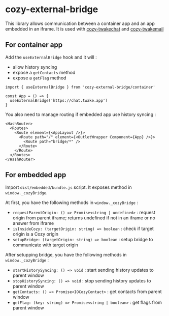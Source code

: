 # cozy-external-bridge

This library allows communication between a container app and an app embedded in an iframe. It is used with [cozy-twakechat](https://github.com/cozy/cozy-twakechat/) and [cozy-twakemail](https://github.com/cozy/cozy-twakemail/)

## For container app

Add the `useExternalBridge` hook and it will :

- allow history syncing
- expose a `getContacts` method
- expose a `getFlag` method

```
import { useExternalBridge } from 'cozy-external-bridge/container'

const App = () => {
  useExternalBridge('https://chat.twake.app')
}
```

You also need to manage routing if embedded app use history syncing :

```
<HashRouter>
  <Routes>
    <Route element={<AppLayout />}>
      <Route path="/" element={<OutletWrapper Component={App} />}>
        <Route path="bridge/*" />
      </Route>
    </Route>
  </Routes>
</HashRouter>
```

## For embedded app

Import `dist/embedded/bundle.js` script. It exposes method in `window._cozyBridge`.

At first, you have the following methods in `window._cozyBridge` :

- `requestParentOrigin: () => Promise<string | undefined>` : request origin from parent iframe; returns undefined if not in an iframe or no answer from iframe
- `isInsideCozy: (targetOrigin: string) => boolean` : check if target origin is a Cozy origin
- `setupBridge: (targetOrigin: string) => boolean` : setup bridge to communicate with target origin

After setupping bridge, you have the following methods in `window._cozyBridge` :

- `startHistorySyncing: () => void` : start sending history updates to parent window
- `stopHistorySyncing: () => void` : stop sending history updates to parent window
- `getContacts: () => Promise<IOCozyContact>` : get contacts from parent window
- `getFlag: (key: string) => Promise<string | boolean>` : get flags from parent window
